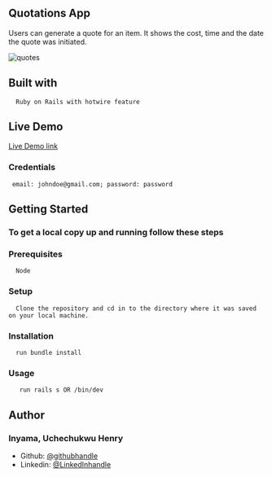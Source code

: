 ## Quotations App

Users can generate a quote for an item. It shows the cost, time and the date the quote was initiated.

![quotes](https://user-images.githubusercontent.com/46329537/185958207-3e5c2788-7aef-4f45-a1d6-d9ec97bac604.png)

## Built with

      Ruby on Rails with hotwire feature
    
 ## Live Demo
 [Live Demo link](https://fierce-coast-23206.herokuapp.com)
 
 ### Credentials
     email: johndoe@gmail.com; password: password
 
 ## Getting Started
 
 ### To get a local copy up and running follow these steps
      
 ### Prerequisites
      Node
 ### Setup
      Clone the repository and cd in to the directory where it was saved on your local machine.
      
  ### Installation
      run bundle install
  ### Usage
       run rails s OR /bin/dev
       
 ## Author 
 
 ### Inyama, Uchechukwu Henry
 
  - Github: [@githubhandle](https://github.com/uche-inyama)
  - Linkedin: [@LinkedInhandle](https://www.linkedin.com/in/uchechukwu-inyama/)
